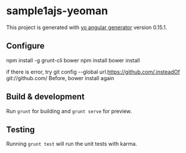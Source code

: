 # sample1ajs-yeoman

This project is generated with [yo angular generator](https://github.com/yeoman/generator-angular)
version 0.15.1.

## Configure
npm install -g grunt-cli bower
npm install
bower install

if there is error, try
git config --global url.https://github.com/.insteadOf git://github.com/
Before, bower install again

## Build & development

Run `grunt` for building and `grunt serve` for preview.

## Testing

Running `grunt test` will run the unit tests with karma.


